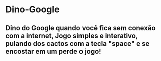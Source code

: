# Dino-Google
## Dino do Google quando você fica sem conexão com a internet, Jogo simples e interativo, pulando dos cactos com a tecla "space" e se encostar em um perde o jogo!
